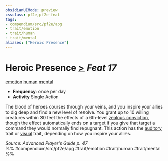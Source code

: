 ```yaml
---
obsidianUIMode: preview
cssclass: pf2e,pf2e-feat
tags:
- compendium/src/pf2e/apg
- trait/emotion
- trait/human
- trait/mental
aliases: ["Heroic Presence"]
---
```

# Heroic Presence  [>](../../Rules/core-rulebook/chapter-9-playing-the-game.md#Actions "Single Action") *Feat 17*  
[emotion](../../Rules/traits/emotion.md)  [human](../../Rules/traits/human.md)  [mental](../../Rules/traits/mental.md)  

- **Frequency**: once per day
- **Activity** Single Action

The blood of heroes courses through your veins, and you inspire your allies to dig deep and find a new level of resolve. You grant up to 10 willing creatures within 30 feet the effects of a 6th-level [zealous conviction](../spells/zealous-conviction.md), though the effect automatically ends on a target if you give that target a command they would normally find repugnant. This action has the [auditory](../../Rules/traits/auditory.md) trait or [visual](../../Rules/traits/visual.md) trait, depending on how you inspire your allies.

*Source: Advanced Player's Guide p. 47*  
%% #compendium/src/pf2e/apg #trait/emotion #trait/human #trait/mental %%